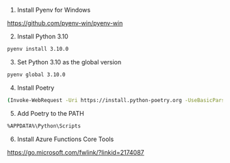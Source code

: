 
1. Install Pyenv for Windows

https://github.com/pyenv-win/pyenv-win

2. Install Python 3.10

```bash
pyenv install 3.10.0
```

3. Set Python 3.10 as the global version

```bash
pyenv global 3.10.0
```

4. Install Poetry

```bash
(Invoke-WebRequest -Uri https://install.python-poetry.org -UseBasicParsing).Content | python -
```

5. Add Poetry to the PATH

```bash
%APPDATA%\Python\Scripts
```

6. Install Azure Functions Core Tools

https://go.microsoft.com/fwlink/?linkid=2174087

